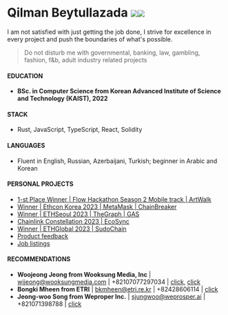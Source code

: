 # Qilman Beytullazada [![](https://img.shields.io/badge/-LinkedIn-0A66C2?style=flat-square&logo=LinkedIn&logoColor=ffffff)](https://www.linkedin.com/in/gylmanbm/)<a href="mailto:gylmanbm@gmail.com"><img src="https://img.shields.io/badge/-Gmail-EA4335?style=flat-square&logo=Gmail&logoColor=ffffff"/></a>

I am not satisfied with just getting the job done, I strive for excellence in every project and push the boundaries of what's possible.

> Do not disturb me with governmental, banking, law, gambling, fashion, f&b, adult industry related projects

#### EDUCATION

- **BSc. in Computer Science from Korean Advanced Institute of Science and Technology (KAIST), 2022**

#### STACK

- Rust, JavaScript, TypeScript, React, Solidity

#### LANGUAGES

- Fluent in English, Russian, Azerbaijani, Turkish; beginner in Arabic and Korean  

#### PERSONAL PROJECTS

- [1-st Place Winner | Flow Hackathon Season 2 Mobile track | ArtWalk](https://devfolio.co/projects/artwalk-f198) 
- [Winner | Ethcon Korea 2023 | MetaMask | ChainBreaker](https://devfolio.co/projects/chainbreaker-c5f6)
- [Winner | ETHSeoul 2023 | TheGraph | GAS](https://devfolio.co/projects/global-attendance-score-gas-7ee5)
- [Chainlink Constellation 2023 | EcoSync](https://devpost.com/software/ecosync-3gzf5t?ref_content=my-projects-tab&ref_feature=my_projects)
- [Winner | ETHGlobal 2023 | SudoChain](https://github.com/gylman/SudoChain)
- [Product feedback](https://gylman-product-feedback.netlify.app/)
- [Job listings](https://app.netlify.com/sites/gylman-job-listings/overview)

#### RECOMMENDATIONS

- **Woojeong Jeong from Wooksung Media, Inc** | wjjeong@wooksungmedia.com | +82107077297034 | [click](https://drive.google.com/file/d/1QLb96-kXBJjXHTaMb8jngsnbMUnh_Brq/view), [click](https://drive.google.com/file/d/1HHiuEa8lD_fwjqeVRAM0pK5DQH849Iqv/view)
- **Bongki Mheen from ETRI** | bkmheen@etri.re.kr | +82428606114 | [click](https://drive.google.com/file/d/15MhbkteuzFfwTCMwTH4reMTcriB7nhgL/view)
- **Jeong-woo Song from Weproper Inc.** | sjungwoo@weprosper.ai | +821071398788 | [click](https://drive.google.com/file/d/1J2bNpVNcZHqOK-wJZUtlKqDq1UYpEsHP/view?usp=sharing)
